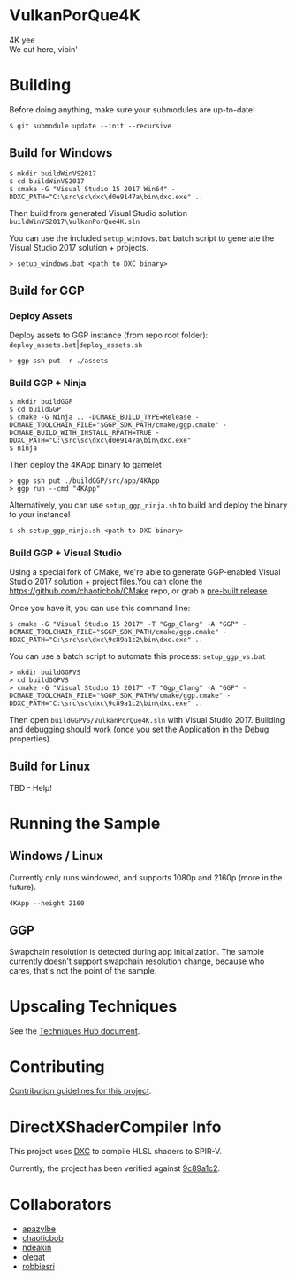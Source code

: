 # VulkanPorQue4K

4K yee  
We out here, vibin'

# Building

Before doing anything, make sure your submodules are up-to-date!
```
$ git submodule update --init --recursive
```

## Build for Windows

```
$ mkdir buildWinVS2017
$ cd buildWinVS2017
$ cmake -G "Visual Studio 15 2017 Win64" -DDXC_PATH="C:\src\sc\dxc\d0e9147a\bin\dxc.exe" ..
```

Then build from generated Visual Studio solution
`buildWinVS2017\VulkanPorQue4K.sln`

You can use the included `setup_windows.bat` batch script to generate the Visual
Studio 2017 solution + projects.
```
> setup_windows.bat <path to DXC binary>
```

## Build for GGP

### Deploy Assets

Deploy assets to GGP instance (from repo root folder):  
`deploy_assets.bat`|`deploy_assets.sh`
```
> ggp ssh put -r ./assets
```

### Build GGP + Ninja

```
$ mkdir buildGGP
$ cd buildGGP
$ cmake -G Ninja .. -DCMAKE_BUILD_TYPE=Release -DCMAKE_TOOLCHAIN_FILE="$GGP_SDK_PATH/cmake/ggp.cmake" -DCMAKE_BUILD_WITH_INSTALL_RPATH=TRUE -DDXC_PATH="C:\src\sc\dxc\d0e9147a\bin\dxc.exe"
$ ninja
```

Then deploy the 4KApp binary to gamelet
```
> ggp ssh put ./buildGGP/src/app/4KApp
> ggp run --cmd "4KApp"
```

Alternatively, you can use `setup_ggp_ninja.sh` to build and deploy the binary
to your instance!
```
$ sh setup_ggp_ninja.sh <path to DXC binary>
```

### Build GGP + Visual Studio

Using a special fork of CMake, we're able to generate GGP-enabled Visual Studio
2017 solution + project files.You can clone the
https://github.com/chaoticbob/CMake repo, or grab a
[pre-built release](https://github.com/chaoticbob/CMake/releases/tag/cmake-ggp-6115824).

Once you have it, you can use this command line:
```
$ cmake -G "Visual Studio 15 2017" -T "Ggp_Clang" -A "GGP" -DCMAKE_TOOLCHAIN_FILE="$GGP_SDK_PATH/cmake/ggp.cmake" -DDXC_PATH="C:\src\sc\dxc\9c89a1c2\bin\dxc.exe" ..
```
You can use a batch script to automate this process:
`setup_ggp_vs.bat`
```
> mkdir buildGGPVS
> cd buildGGPVS
> cmake -G "Visual Studio 15 2017" -T "Ggp_Clang" -A "GGP" -DCMAKE_TOOLCHAIN_FILE="%GGP_SDK_PATH%/cmake/ggp.cmake" -DDXC_PATH="C:\src\sc\dxc\9c89a1c2\bin\dxc.exe" ..
```

Then open `buildGGPVS/VulkanPorQue4K.sln` with Visual Studio 2017. Building and
debugging should work (once you set the Application in the Debug properties).

## Build for Linux

TBD - Help!

# Running the Sample

## Windows / Linux

Currently only runs windowed, and supports 1080p and 2160p (more in the future).
```
4KApp --height 2160
```

## GGP

Swapchain resolution is detected during app initialization.
The sample currently doesn't support swapchain resolution change, because who
cares, that's not the point of the sample.

# Upscaling Techniques
See the [Techniques Hub document](docs/TECHNIQUES.md).

# Contributing
[Contribution guidelines for this project](docs/CONTRIBUTING.md).

# DirectXShaderCompiler Info
This project uses [DXC](https://github.com/microsoft/DirectXShaderCompiler) to
compile HLSL shaders to SPIR-V.

Currently, the project has been verified against
[9c89a1c2](https://github.com/microsoft/DirectXShaderCompiler/commit/9c89a1c2c6baa76dabc154f126408973848b0069).

# Collaborators

* [apazylbe](https://github.com/apazylbe)
* [chaoticbob](https://github.com/chaoticbob)
* [ndeakin](https://github.com/ndeakin)
* [olegat](https://github.com/olegat)
* [robbiesri](https://github.com/robbiesri)
